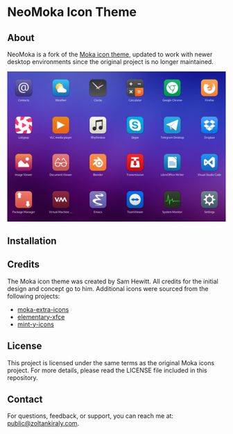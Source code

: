 # NeoMoka Icon Theme

## About

NeoMoka is a fork of the [Moka icon theme](https://github.com/snwh/moka-icon-theme), updated to work with newer desktop environments since the original project is no longer maintained.

![Screenshot](screenshot.jpg)

## Installation

## Credits

The Moka icon theme was created by Sam Hewitt. All credits for the initial design and concept go to him. Additional icons were sourced from the following projects:

- [moka-extra-icons](https://github.com/aldomann/moka-extra-icons)
- [elementary-xfce](https://github.com/shimmerproject/elementary-xfce)
- [mint-y-icons](https://github.com/linuxmint/mint-y-icons)

## License

This project is licensed under the same terms as the original Moka icons project. For more details, please read the LICENSE file included in this repository.

## Contact

For questions, feedback, or support, you can reach me at: public@zoltankiraly.com.